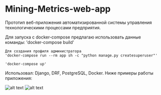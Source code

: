 # Mining-Metrics-web-app

Прототип веб-приложения автоматизированной системы управления технологическими процессами предприятия.

Для запуска c docker-compose предлагаю использовать данные команды:
    'docker-compose build'
    
    Для создания профиля администратора
    'docker-compose run --rm app sh -c "python manage.py createsuperuser"'

    'docker-compose up'

Использовал: Django, DRF, PostgreSQL, Docker.
Ниже примеры работы приложения:

![alt text](https://github.com/likeprogrsv/Mining-Metrics-web-app/blob/main/example-1.gif)
![alt text](https://github.com/likeprogrsv/Mining-Metrics-web-app/blob/main/example-2.gif)